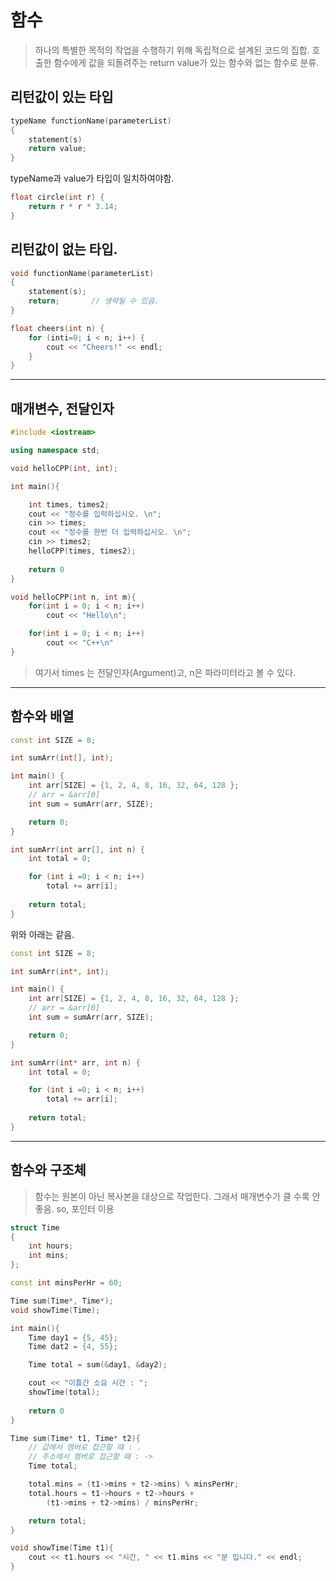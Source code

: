 # 함수
> 하나의 특별한 목적의 작업을 수행하기 위해 독립적으로 설계된 코드의 집합.
> 호출한 함수에게 값을 되돌려주는 return value가 있는 함수와 없는 함수로 분류.
## 리턴값이 있는 타입
```c++
typeName functionName(parameterList)
{
    statement(s)
    return value;
}
```
typeName과 value가 타입이 일치하여야함.

```c++
float circle(int r) {
    return r * r * 3.14;
}
```

## 리턴값이 없는 타입.
```c++
void functionName(parameterList) 
{
    statement(s);
    return;       // 생략될 수 있음.
}
```

```c++
float cheers(int n) {
    for (inti=0; i < n; i++) {
        cout << "Cheers!" << endl;
    }
}
```

---

## 매개변수, 전달인자
```c++
#include <iostream>

using namespace std;

void helloCPP(int, int);

int main(){

    int times, times2;
    cout << "정수를 입력하십시오. \n";
    cin >> times;
    cout << "정수를 한번 더 입력하십시오. \n";
    cin >> times2;
    helloCPP(times, times2);
    
    return 0
}

void helloCPP(int n, int m){
    for(int i = 0; i < n; i++)
        cout << "Hello\n";

    for(int i = 0; i < n; i++)
        cout << "C++\n"
}
```
> 여기서 times 는 전달인자(Argument)고, n은 파라미터라고 볼 수 있다.

---

## 함수와 배열

```c++
const int SIZE = 8;

int sumArr(int[], int);

int main() {
    int arr[SIZE] = {1, 2, 4, 8, 16, 32, 64, 128 };
    // arr = &arr[0]
    int sum = sumArr(arr, SIZE);

    return 0;
}

int sumArr(int arr[], int n) {
    int total = 0;

    for (int i =0; i < n; i++)
        total += arr[i];
    
    return total;
}
```
위와 아래는 같음.
```c++
const int SIZE = 8;

int sumArr(int*, int);

int main() {
    int arr[SIZE] = {1, 2, 4, 8, 16, 32, 64, 128 };
    // arr = &arr[0]
    int sum = sumArr(arr, SIZE);

    return 0;
}

int sumArr(int* arr, int n) {
    int total = 0;

    for (int i =0; i < n; i++)
        total += arr[i];
    
    return total;
}
```

---

## 함수와 구조체
> 함수는 원본이 아닌 복사본을 대상으로 작업한다. 그래서 매개변수가 클 수록 안좋음. so, 포인터 이용
```c++
struct Time
{
    int hours;
    int mins;
};

const int minsPerHr = 60;

Time sum(Time*, Time*);
void showTime(Time);

int main(){
    Time day1 = {5, 45};
    Time dat2 = {4, 55};

    Time total = sum(&day1, &day2);

    cout << "이틀간 소요 시간 : ";
    showTime(total);
   
    return 0
}

Time sum(Time* t1, Time* t2){
    // 값에서 멤버로 접근할 때 : .
    // 주소에서 멤버로 접근할 때 : ->
    Time total;

    total.mins = (t1->mins + t2->mins) % minsPerHr;
    total.hours = t1->hours + t2->hours +
        (t1->mins + t2->mins) / minsPerHr;

    return total;
}

void showTime(Time t1){
    cout << t1.hours << "시간, " << t1.mins << "분 입니다." << endl;
}
```